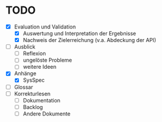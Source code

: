 # TODO

- [x] Evaluation und Validation
    - [x] Auswertung und Interpretation der Ergebnisse
    - [x] Nachweis der Zielerreichung (v.a. Abdeckung der API)
- [ ] Ausblick
    - [ ] Reflexion
    - [ ] ungelöste Probleme
    - [ ] weitere Ideen
- [x] Anhänge
    - [x] SysSpec
- [ ] Glossar
- [ ] Korrekturlesen
    - [ ] Dokumentation
    - [ ] Backlog
    - [ ] Andere Dokumente
